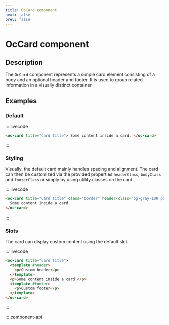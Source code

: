 ```yaml
---
title: OcCard component
next: false
prev: false
---
```


# OcCard component

## Description

The `OcCard` component represents a simple card element consisting of a body and an optional header and footer. It is used to group related information in a visually distinct container.

## Examples

### Default

::: livecode

```html
<oc-card title="Card title"> Some content inside a card. </oc-card>
```

:::

### Styling

Visually, the default card mainly handles spacing and alignment. The card can then be customized via the provided properties `headerClass`, `bodyClass` and `footerClass` or simply by using utility classes on the card.

::: livecode

```html
<oc-card title="Card title" class="border" header-class="bg-gray-100 pb-4">
  Some content inside a card.
</oc-card>
```

:::

### Slots

The card can display custom content using the default slot.

::: livecode

```html
<oc-card title="Card title">
  <template #header>
    <p>Custom header</p>
  </template>
  <p>Some content inside a card.</p>
  <template #footer>
    <p>Custom footer</p>
  </template>
</oc-card>
```

:::

::: component-api
